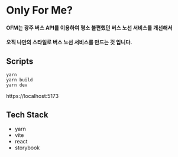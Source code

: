# Only For Me?

#### OFM는 광주 버스 API를 이용하여 평소 불편했던 버스 노선 서비스를 개선해서

#### 오직 나만의 스타일로 버스 노선 서비스를 만드는 것 입니다.

## Scripts

```
yarn
yarn build
yarn dev
```

https://localhost:5173

## Tech Stack

- yarn
- vite
- react
- storybook
